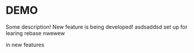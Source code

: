 # DEMO

Some description!
New feature is being developed!
asdsaddsd
set up for learing rebase
nwewew

in new features
